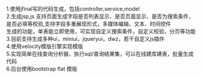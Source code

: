 1.使用jfinal写的代码生成，包括controller,service,model<br/>
2.生成jsp,js 支持页面生成字段是否列表显示、是否页面显示、是否为搜索条件，是否必填等校验,支持字段多重展现形式，多媒体编辑、文本、时间控件<br/>
生成的功能，单表能立即使用，可实现自定义搜索条件，自定义校验，分页等功能<br/>
3.目前支持生成多种ui，miniui，jqueryui，dwz，若干自定义js插件<br/>
4.使用velocity模版引擎实现模版<br/>
5.实现简单在线查询分析器，执行sql/查询结果集，可以在线建库建表，批量生成代码<br/>
6.后台使用bootstrap flat 模版<br/>



